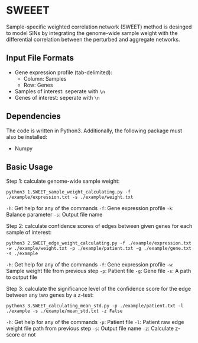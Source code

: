 # SWEEET
Sample-specific weighted correlation network (SWEET) method is desinged to model SINs by integrating the genome-wide sample weight with the differential correlation between the perturbed and aggregate networks.

## Input File Formats
- Gene expression profile (tab-delimited):
    * Column: Samples
    * Row: Genes
- Samples of interest: seperate with `\n`
- Genes of interest: seperate with `\n`

## Dependencies
The code is written in Python3. Additionally, the following package must also be installed:
- Numpy

## Basic Usage

Step 1: calculate genome-wide sample weight:
```
python3 1.SWEET_sample_weight_calculating.py -f ./example/expression.txt -s ./example/weight.txt
```

`-h`: Get help for any of the commands
`-f`: Gene expression profile
`-k`: Balance parameter
`-s`: Output file name

Step 2: calculate confidence scores of edges between given genes for each sample of interest:
```
python3 2.SWEET_edge_weight_calculating.py -f ./example/expression.txt -w ./example/weight.txt -p ./example/patient.txt -g ./example/gene.txt -s ./example
```

`-h`: Get help for any of the commands
`-f`: Gene expression profile
`-w`: Sample weight file from previous step
`-p`: Patient file
`-g`: Gene file
`-s`: A path to output file

Step 3: calculate the significance level of the confidence score for the edge between any two genes by a z-test:
```
python3 3.SWEET_calculating_mean_std.py -p ./example/patient.txt -l  ./example -s ./example/mean_std.txt -z False
```

`-h`: Get help for any of the commands
`-p`: Patient file
`-l`: Patient raw edge weight file path from previous step
`-s`: Output file name
`-z`: Calculate z-score or not

